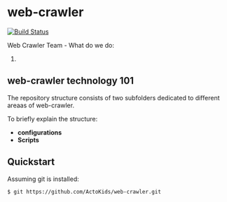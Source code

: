 # web-crawler

[![Build Status][travis-image]][travis]

Web Crawler Team - What do we do:

1.

## web-crawler technology 101

The repository structure consists of two subfolders dedicated to different areaas of web-crawler.

To briefly explain the structure:

* **configurations**  
* **Scripts**


## Quickstart

Assuming git is installed:

```bash
$ git https://github.com/ActoKids/web-crawler.git
```

[travis-image]: https://travis-ci.org/actokids/actokids.png?branch=master
[travis]: http://travis-ci.org/actokids
